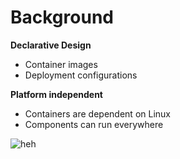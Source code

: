 <div class="h-full flex flex-col">

# Background
  <div class="flex flex-1 flex-col mb-14">
    <div class="grid grid-rows-[25%_80%] gap-4 h-3/4">
      <!-- First Row -->
      <div>
        <div class="grid grid-cols-[50%_50%] gap-4">
          <!-- First col -->
          <div>
            <p><strong>Declarative Design</strong></p>
            <ul>
              <li>Container images</li>
              <li>Deployment configurations</li>
            </ul>
          </div>
          <div>
            <p><strong>Platform independent</strong></p>
            <ul>
              <li>Containers are dependent on Linux</li>
              <li>Components can run everywhere</li>
            </ul>
          </div>
        </div>
      </div>
      <!-- Second Row -->
      <div>
        <img src="/cloud-history.jpeg" alt="heh">
      </div>
    </div>
  </div>
</div>

<Footer />

<style>
p {
  margin-top: 0rem;
  margin-bottom: 0rem;
}
</style>
